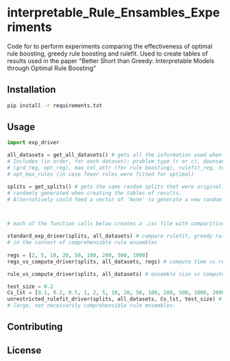 # interpretable_Rule_Ensambles_Experiments

 Code for to perform experiments comparing the effectiveness of optimal
 rule boosting, greedy rule boosting and rulefit. Used to
  create tables of results used in the paper 
  "Better Short than Greedy: Interpretable Models through Optimal Rule Boosting"

## Installation


```bash
pip install -r requirements.txt
```

## Usage

```python
import exp_driver

all_datasets = get_all_datasets() # gets all the information used when when creating the original tables of results.
# Includes (in order, for each dataset): problem_type (r or c), downsample_size (on dataset), max_rules,
# (grd_reg, opt_reg), max_col_attr (for rule boosting), rulefit_reg, test_size, repeats, pos_class,
# opt_max_rules (in case fewer rules were fitted for optimal)

splits = get_splits() # gets the same random splits that were originally 
# randomly generated when creating the tables of results.
# Alternatively could feed a vector of 'None' to generate a new random table



# each of the function calls below creates a .csv file with comparitive results.

standard_exp_driver(splits, all_datasets) # compare rulefit, greedy rule booting and optimal rule boosting.
# in the context of comprehensible rule ensembles
 
regs = [2, 5, 10, 20, 50, 100, 200, 500, 1000]
regs_vs_compute_driver(splits, all_datasets, regs) # compute time vs regularisation for optimal rule boosting

rule_vs_compute_driver(splits, all_datasets) # ensemble size vs compute time for optimal rule boosting. 

test_size = 0.2
Cs_lst = [0.1, 0.2, 0.5, 1, 2, 5, 10, 20, 50, 100, 200, 500, 1000, 2000, 5000, 10000]
unrestricted_rulefit_driver(splits, all_datasets, Cs_lst, test_size) # rulefit for a variety of Cs values which create
# large, not necessarily comprehensible rule ensembles. 
```

## Contributing

## License

